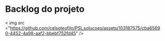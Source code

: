 # Backlog do projeto

< img src ="https://github.com/celsoteofilo/PSI_solucoes/assets/103187575/cba65690-4452-4a98-aaf2-bbebf752fd45" />
